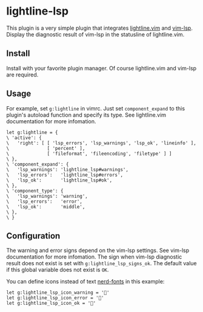 # lightline-lsp

This plugin is a very simple plugin that integrates [lightline.vim](1) and [vim-lsp](2).
Display the diagnostic result of vim-lsp in the statusline of lightline.vim.

## Install

Install with your favorite plugin manager.
Of course lightline.vim and vim-lsp are required.

## Usage

For example, set `g:lightline` in vimrc. 
Just set `component_expand` to this plugin's autoload function and specify its type.
See lightline.vim documentation for more infomation.

```vim
let g:lightline = {
\ 'active': {
\   'right': [ [ 'lsp_errors', 'lsp_warnings', 'lsp_ok', 'lineinfo' ],
\              [ 'percent' ],
\              [ 'fileformat', 'fileencoding', 'filetype' ] ]
\ },
\ 'component_expand': {
\   'lsp_warnings': 'lightline_lsp#warnings',
\   'lsp_errors':   'lightline_lsp#errors',
\   'lsp_ok':       'lightline_lsp#ok',
\ },
\ 'component_type': {
\   'lsp_warnings': 'warning',
\   'lsp_errors':   'error',
\   'lsp_ok':       'middle',
\ },
\ }
```

## Configuration

The warning and error signs depend on the vim-lsp settings.
See vim-lsp documentation for more infomation.
The sign when vim-lsp diagnostic result does not exist is set with `g:lightline_lsp_signs_ok`.
The default value if this global variable does not exist is `OK`.

You can define icons instead of text [nerd-fonts](3) in this example:

```vim
let g:lightline_lsp_icon_warning = ''
let g:lightline_lsp_icon_error = ''
let g:lightline_lsp_icon_ok = ''
```

[1]: https://github.com/itchyny/lightline.vim "lightline.vim"
[2]: https://github.com/prabirshrestha/vim-lsp "vim-lsp"
[3]: https://github.com/ryanoasis/nerd-fonts "nerd-fonts"

